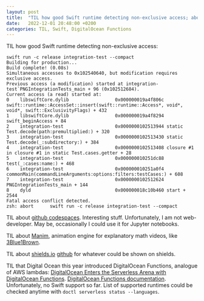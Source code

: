 ```yaml
---
layout: post
title:  "TIL how good Swift runtime detecting non-exclusive access; about DigitalOcean Functions"
date:   2022-12-01 20:48:00 +0200
categories: TIL, Swift, DigitalOcean Functions
---
```

TIL how good Swift runtime detecting non-exclusive access: 
```
swift run -c release integration-test --compact
Building for production...
Build complete! (0.08s)
Simultaneous accesses to 0x102540640, but modification requires exclusive access.
Previous access (a modification) started at integration-test`PNGIntegrationTests_main + 96 (0x102512684).
Current access (a read) started at:
0    libswiftCore.dylib                 0x000000019a4f806c swift::runtime::AccessSet::insert(swift::runtime::Access*, void*, void*, swift::ExclusivityFlags) + 432
1    libswiftCore.dylib                 0x000000019a4f8294 swift_beginAccess + 84
2    integration-test                   0x0000000102513944 static Test.decode(path:premultiplied:) + 320
3    integration-test                   0x0000000102513430 static Test.decode(_:subdirectory:) + 384
4    integration-test                   0x0000000102513408 closure #1 in closure #1 in static Test.cases.getter + 28
5    integration-test                   0x000000010251dc88 test(_:cases:name:) + 468
6    integration-test                   0x000000010251a0f4 commonMain(commandLineArguments:options:filters:testCases:) + 608
7    integration-test                   0x0000000102512624 PNGIntegrationTests_main + 144
8    dyld                               0x000000018c10b460 start + 2544
Fatal access conflict detected.
zsh: abort      swift run -c release integration-test --compact
```

TIL about [github codespaces](https://github.com/codespaces). Interesting stuff. Unfortunately, I am not web-developer. May be, occasionally I could use it for Jupyter notebooks.

TIL about [Manim](https://github.com/manimCommunity/manim), animation engine for explanatory math videos, like [3Blue1Brown](https://www.3blue1brown.com).

TIL about [shields.io](https://shields.io) [github](https://github.com/badges/shields) for whatever could be shown on shields.

TIL that Digital Ocean this year introduced DigitalOcean Functions, analogue of AWS lambdas: [DigitalOcean Enters the Serverless Arena with DigitalOcean Functions](https://www.infoq.com/news/2022/05/digitalocean-functions-serverles/). [DigitalOcean Functions documentation](https://docs.digitalocean.com/products/functions/). Unfortunately, no Swift support so far. List of supported runtimes could be checked anytime with `doctl serverless status --languages`.
